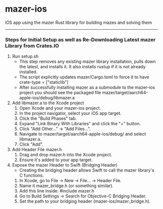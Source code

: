 # mazer-ios
iOS app using the mazer Rust library for building mazes and solving them

---

### Steps for Initial Setup as well as Re-Downloading Latest mazer Library from Crates.IO
1. Run setup.sh
    - This step removes any existing mazer library installation, pulls down the latest, and installs it. It also installs rustup if it is not already installed.
    - The script explicitly updates mazer/Cargo.toml to force it to have crate-type = ["staticlib"]
    - After successfully installing mazer as a submodule to the mazer-ios project you should see the packaged file mazer/target/aarch64-apple-ios/debug/libmazer.a
2. Add libmazer.a to the Xcode project
    1. Open Xcode and your mazer-ios project.
    2. In the project navigator, select your iOS app target.
    3. Click the "Build Phases" tab.
    4. Expand "Link Binary With Libraries" and click the "+" button.
    5. Click "Add Other..." → "Add Files...".
    6. Navigate to mazer/target/aarch64-apple-ios/debug/ and select libmazer.a.
    7. Click "Add".
3. Add Header File mazer.h
    1. Drag and drop mazer.h into the Xcode project.
    2. Ensure it's added to your app target.
4. Expose the mazer Header to Swift (Bridging Header)
    - Creating the bridging header allows Swift to call the mazer library's C functions.
    1. In Xcode, go to File → New → File... → Header File.
    2. Name it mazer\_bridge.h (or something similar).
    3. Add this line inside:
        #include mazer.h
    4. Go to Build Settings → Search for Objective-C Bridging Header.
    5. Set the path to your bridging header (mazer-ios/mazer\_bridge.h).
  
